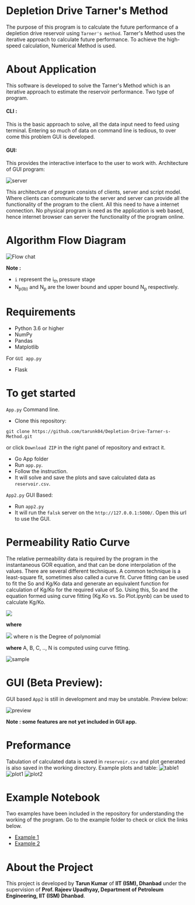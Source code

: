 # Depletion Drive Tarner's Method
The purpose of this program is to calculate the future performance of a depletion drive reservoir using `Tarner's method`. Tarner's Method uses the iterative approach to calculate future performance. To achieve the high-speed calculation, Numerical Method is used.

# About Application 

This software is developed to solve the Tarner's Method which is an iterative approach to estimate the reservoir performance. Two type of program. 

#### CLI :

This is the basic approach to solve, all the data input need to feed using terminal. Entering so much of data on command line is tedious, to over come this problem GUI is developed.

#### GUI:

This provides the interactive interface to the user to work with. Architecture of GUI program: 

![server](server_client.png)

This architecture of program consists of clients, server and script model. Where clients can communicate to the server and server can provide all the functionality of the program to the client. All this need to have a internet connection. No physical program is need as the application is web based, hence internet browser can server the functionality of the program online.    

  

# Algorithm Flow Diagram

![Flow chat](Flow_chart_tarner_method.png)

**Note :**

* `i` represent the i<sub>th</sub> pressure stage
* N<sub>p(lb)</sub> and N<sub>p</sub>  are the  lower bound and upper bound  N<sub>p</sub> respectively.  

# Requirements
* Python 3.6 or higher
* NumPy
* Pandas
* Matplotlib

For `GUI app.py`  

* Flask

# To get started

`App.py` Command line.

* Clone this repository:  
```console
git clone https://github.com/tarunk04/Depletion-Drive-Tarner-s-Method.git
```
  or click `Download ZIP` in the right panel of repository and extract it.
* Go App folder 
* Run `app.py`.
* Follow the instruction.
* It will solve and save the plots and save calculated data as `reservoir.csv`.

`App2.py`  GUI Based:

* Run `app2.py`
* It will run the `falsk` server on the `http://127.0.0.1:5000/`. Open this url to use the GUI.

# Permeability Ratio Curve

The relative permeability data is required by the program in the instantaneous GOR equation, and that can be done interpolation of the values. There are several different techniques. A common technique is a least-square fit, sometimes also called a curve fit. 
Curve fitting can be used to fit the So and Kg/Ko data and generate an equivalent function for calculation of Kg/Ko for the required value of So. 
Using this, So and the equation formed using curve fitting (Kg.Ko vs. So Plot.ipynb) can be used to calculate Kg/Ko.

<img src="https://render.githubusercontent.com/render/math?math=\frac{K_g}{K_o} = e^{F(S_o)}">

**where**

<img src="https://render.githubusercontent.com/render/math?math={F(S_o)} = A %2B BS_o %2B CS_o^2 %2B ... %2B NS_o^n"> where n is the Degree of  polynomial

**where**
A, B, C, .., N is computed using curve fitting.

![sample](KoKgRatioVsSaturtion_curve.png) 


# GUI (Beta Preview):

GUI based `App2` is still in development and may be unstable. Preview below:

![preview](preview.png)

**Note : some features are not yet included in GUI app.** 

# Preformance
Tabulation of calculated data is saved in `reservoir.csv` and plot generated is also saved in the working directory.
Example plots and table:
![table1](Table1.png)
![plot1](https://github.com/tarunk04/Depletion-Drive-Tarner-s-Method/blob/master/Pressure%20and%20producing%20GOR%20as%20a%20function%20of%20OOIP%20recovered.png?raw=true)
![plot2](https://github.com/tarunk04/Depletion-Drive-Tarner-s-Method/blob/master/Cumulative%20Gas%20and%20Oil%20Production%20as%20a%20function%20of%20Pressure.jpg)



# Example Notebook
Two examples have been included in the repository for understanding the working of the program. Go to the example folder to check or click the links below.

* [Example 1](https://github.com/tarunk04/Depletion-Drive-Tarner-s-Method/blob/master/Examples/Tarner's%20Method%20Example%201.ipynb)
* [Example 2](https://github.com/tarunk04/Depletion-Drive-Tarner-s-Method/blob/master/Examples/Tarner's%20Method%20Example%202.ipynb)

# About the Project
This project is developed by **Tarun Kumar** of **IIT (ISM), Dhanbad** under the supervision of **Prof. Rajeev Upadhyay, Department of Petroleum Engineering, IIT (ISM) Dhanbad**.
